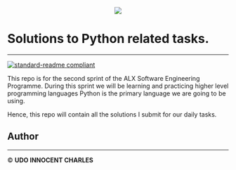 <p align="center">
<img src="https://www.pngall.com/wp-content/uploads/5/Python-PNG-HD-Image.png">
</p>

# Solutions to Python related tasks.
___
[![standard-readme compliant](https://img.shields.io/badge/readme%20style-standard-brightgreen.svg?style=flat-square)](https://github.com/Innocentsax/standard-readme)

This repo is for the second sprint of the ALX Software Engineering Programme. During this sprint we will be learning and practicing higher level programming languages Python is the primary language we are going to be using.

Hence, this repo will contain all the solutions I submit for our daily tasks.

## Author
---
© **UDO INNOCENT CHARLES**
